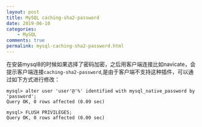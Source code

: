 ```yaml
---
layout: post
title: MySQL caching-sha2-password
date: 2019-06-10
categories:
    - MySQL
comments: true
permalink: mysql-caching-sha2-password.html
---
```

在安装mysql8的时候如果选择了密码加密，之后用客户端连接比如navicate，会提示客户端连接`caching-sha2-password`,是由于客户端不支持这种插件，可以通过如下方式进行修改：

```
mysql> alter user 'user'@'%' identified with mysql_native_password by 'password';
Query OK, 0 rows affected (0.09 sec)

mysql> FLUSH PRIVILEGES;
Query OK, 0 rows affected (0.00 sec)

```


